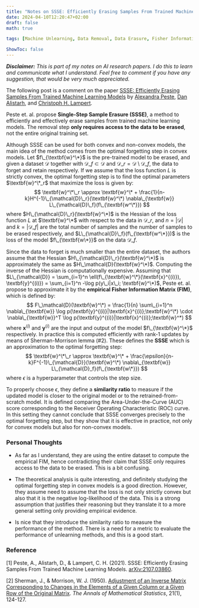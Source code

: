 ```yaml
---
title: "Notes on SSSE: Efficiently Erasing Samples From Trained Machine Learning Models"
date: 2024-04-10T12:20:47+02:00
draft: false
math: true

tags: [Machine Unlearning, Data Removal, Data Erasure, Fisher Information Matrix, Convex Models, Machine Learning, Deep Learning, AI, Paper, Research]

ShowToc: false
---
```


***Disclaimer:*** *This is part of my notes on AI research papers. I do this to learn and communicate what I understand. Feel free to comment if you have any suggestion, that would be very much appreciated.*

The following post is a comment on the paper [SSSE: Efficiently Erasing Samples From Trained Machine Learning Models](#1) by [Alexandra Peste](https://arxiv.org/search/cs?searchtype=author&query=Peste,+A), [Dan Alistarh](https://arxiv.org/search/cs?searchtype=author&query=Alistarh,+D), and [Christoph H. Lampert](https://arxiv.org/search/cs?searchtype=author&query=Lampert,+C+H).

Peste et. al. propose **Single-Step Sample Erasure (SSSE)**, a method to efficiently and effectively erase samples from trained machine learning models. The removal step **only requires access to the data to be erased**, not the entire original training set. 

Although SSSE can be used for both convex and non-convex models, the main idea of the method comes from the optimal forgetting step in convex models. Let $f\_{\textbf{w}^\*}$ is the pre-trained model to be erased, and given a dataset $\mathcal{D}$ together with $\mathcal{D}\_f \subset \mathcal{D}$ and $\mathcal{D}\_r = \mathcal{D} \setminus \mathcal{D}\_f$, the data to forget and retain respectively. If we assume that the loss function $L$ is strictly convex, the optimal forgetting step is to find the optimal parameters $\textbf{w}^\*_r$ that maximize the loss is given by:
$$ \textbf{w}^\*\_r \approx \textbf{w}^\* + \frac{1}{n-k}H^{-1}\_{\mathcal{D}\_r}(\textbf{w}^\*) \nabla\_{\textbf{w}} L\_{\mathcal{D}\_f}(f\_{\textbf{w^\*}}) $$
where $H\_{\mathcal{D}\_r}(\textbf{w}^\*)$ is the Hessian of the loss function $L$ at $\textbf{w}^\*$ with respect to the data in $\mathcal{D}\_r$, and $n = |\mathcal{D}|$ and $k = |\mathcal{D}\_f|$ are the total number of samples and the number of samples to be erased respectively, and $L\_{\mathcal{D}\_f}(f\_{\textbf{w^\*}})$ is the loss of the model $f\_{\textbf{w\*}}$ on the data $\mathcal{D}\_f$.
 
Since the data to forget is much smaller than the entire dataset, the authors assume that the Hessian $H\_{\mathcal{D}\_r}(\textbf{w}^\*)$ is approximately the same as $H\_\mathcal{D}(\textbf{w}^\*)$. Computing the inverse of the Hessian is computationally expensive. Assuming that $L\_{\mathcal{D}} = \sum_{i=1}^n \ell(f\_{\textbf{w}^\*}(\textbf{x}^{(i)}), \textbf{y}^{(i)}) = \sum_{i=1}^n -\log p(y\_i|x\_i; \textbf{w}^\*)$, Peste et. al. propose to approximate it by the **empirical Fisher Information Matrix (FIM)**, which is defined by: 
$$ F\_\mathcal{D}(\textbf{w}^\*) = \frac{1}{n} \sum\_{i=1}^n \nabla\_{\textbf{w}} \log p(\textbf{y}^{(i)}|\textbf{x}^{(i)};\textbf{w}^\*) \cdot \nabla\_{\textbf{w}}^T \log p(\textbf{y}^{(i)}|\textbf{x}^{(i)};\textbf{w}^*) $$
where $\textbf{x}^{(i)}$ and $\textbf{y}^{(i)}$ are the input and output of the model $f\_{\textbf{w}^\*}$ respectively. In practice this is computed efficiently with rank-1 updates by means of Sherman-Morrison lemma (#2). These defines the **SSSE** which is an approximation to the optimal forgetting step:
$$ \textbf{w}^\*\_r \approx \textbf{w}^\* + \frac{\epsilon}{n-k}F^{-1}\_{\mathcal{D}}(\textbf{w}^\*) \nabla\_{\textbf{w}} L\_{\mathcal{D}_f}(f\_{\textbf{w\*}}) $$
where $\epsilon$ is a hyperparameter that controls the step size.

To properly choose $\epsilon$, they define a **similarity ratio** to measure if the updated model is closer to the original model or to the retrained-from-scratch model. It is defined comparing the Area-Under-the-Curve (AUC) score corresponding to the Receiver Operating Characteristic (ROC) curve. In this setting they cannot conclude that SSSE converges precisely to the optimal forgetting step, but they show that it is effective in practice, not only for convex models but also for non-convex models.

### Personal Thoughts
- As far as I understand, they are using the entire dataset to compute the empirical FIM, hence contradicting their claim that SSSE only requires access to the data to be erased. This is a bit confusing.

- The theoretical analysis is quite interesting, and definitely studying the optimal forgetting step in convex models is a good direction. However, they assume need to assume that the loss is not only strictly convex but also that it is the negative log-likelihood of the data. This is a strong assumption that justifies their reasoning but they translate it to a more general setting only providing empirical evidence. 

- Is nice that they introduce the similarity ratio to measure the performance of the method. There is a need for a metric to evaluate the performance of unlearning methods, and this is a good start.



### Reference
<a id="1">[1]</a> Peste, A., Alistarh, D., & Lampert, C. H. (2021). SSSE: Efficiently Erasing Samples From Trained Machine Learning Models. [arXiv:2107.03860](https://arxiv.org/abs/2107.03860).

<a id="2">[2]</a> Sherman, J., & Morrison, W. J. (1950). [Adjustment of an Inverse Matrix Corresponding to Changes in the Elements of a Given Column or a Given Row of the Original Matrix](https://projecteuclid.org/journals/annals-of-mathematical-statistics/volume-21/issue-1/Adjustment-of-an-Inverse-Matrix-Corresponding-to-a-Change-in/10.1214/aoms/1177729893.full). *The Annals of Mathematical Statistics*, 21(1), 124-127.